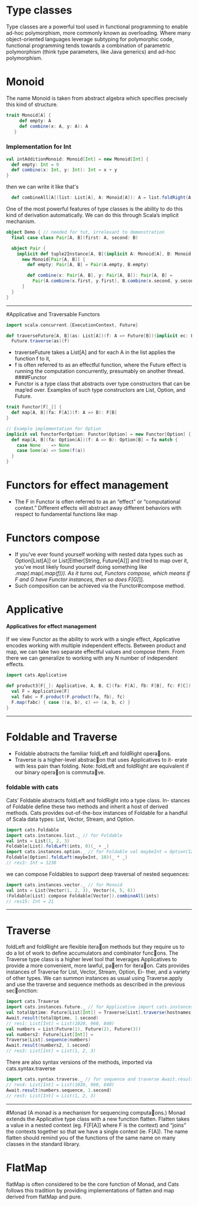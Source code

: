 # Type classes

Type classes are a powerful tool used in functional programming to enable ad-hoc polymorphism, more commonly known as overloading.
 Where many object-oriented languages leverage subtyping for polymorphic code, functional programming tends towards a combination of parametric polymorphism (think type parameters, like Java generics) and ad-hoc polymorphism.
# Monoid 
The name Monoid is taken from abstract algebra which specifies precisely this kind of structure.

```scala
trait Monoid[A] {
     def empty: A
     def combine(x: A, y: A): A
   } 
```
### Implementation for Int
````scala
val intAdditionMonoid: Monoid[Int] = new Monoid[Int] {
  def empty: Int = 0
  def combine(x: Int, y: Int): Int = x + y
}
````

then we can write it like that's
````scala
  def combineAll[A](list: List[A], A: Monoid[A]): A = list.foldRight(A.empty)(A.combine)
````
 One of the most powerful features of type classes is the ability to do this kind of derivation automatically. We can do this through Scala’s implicit mechanism.
````scala
object Demo { // needed for tut, irrelevant to demonstration
  final case class Pair[A, B](first: A, second: B)

  object Pair {
    implicit def tuple2Instance[A, B](implicit A: Monoid[A], B: Monoid[B]): Monoid[Pair[A, B]] =
      new Monoid[Pair[A, B]] {
        def empty: Pair[A, B] = Pair(A.empty, B.empty)

        def combine(x: Pair[A, B], y: Pair[A, B]): Pair[A, B] =
          Pair(A.combine(x.first, y.first), B.combine(x.second, y.second))
      }
  }
}
````

---

#Applicative and Traversable Functors
```scala
import scala.concurrent.{ExecutionContext, Future}

def traverseFuture[A, B](as: List[A])(f: A => Future[B])(implicit ec: ExecutionContext): Future[List[B]] =
  Future.traverse(as)(f)
```
- traverseFuture takes a List[A] and for each A in the list applies the function f to it,
- f is often referred to as an effectful function, where the Future effect is running the computation concurrently, presumably on another thread. 
####Functor
- Functor is a type class that abstracts over type constructors that can be map‘ed over. Examples of such type constructors are List, Option, and Future.
```scala
trait Functor[F[_]] {
  def map[A, B](fa: F[A])(f: A => B): F[B]
}

// Example implementation for Option
implicit val functorForOption: Functor[Option] = new Functor[Option] {
  def map[A, B](fa: Option[A])(f: A => B): Option[B] = fa match {
    case None    => None
    case Some(a) => Some(f(a))
  }
}
```
# Functors for effect management
- The F in Functor is often referred to as an “effect” or “computational context.” Different effects will abstract away different behaviors with respect to fundamental functions like map

# Functors compose

- If you’ve ever found yourself working with nested data types such as Option[List[A]] or List[Either[String, Future[A]]] and tried to map over it, you’ve most likely found yourself doing something like _.map(_.map(_.map(f))). As it turns out, Functors compose, which means if F and G have Functor instances, then so does F[G[_]].
- Such composition can be achieved via the Functor#compose method.

# Applicative 
#### Applicatives for effect management

If we view Functor as the ability to work with a single effect, Applicative encodes working with multiple independent effects. Between product and map, we can take two separate effectful values and compose them. From there we can generalize to working with any N number of independent effects.
```scala
import cats.Applicative

def product3[F[_]: Applicative, A, B, C](fa: F[A], fb: F[B], fc: F[C]): F[(A, B, C)] = {
  val F = Applicative[F]
  val fabc = F.product(F.product(fa, fb), fc)
  F.map(fabc) { case ((a, b), c) => (a, b, c) }
}
```
---
# Foldable and Traverse
- Foldable abstracts the familiar foldLeft and foldRight opera􏰀ons.
- Traverse is a higher-level abstrac􏰀on that uses Applicatives to it-
erate with less pain than folding.
Note: foldLeft and foldRight are equivalent if our binary opera􏰀on is commuta􏰀ve.

### foldable with cats 
Cats’ Foldable abstracts foldLeft and foldRight into a type class.
In- stances of Foldable define these two methods and inherit a host of derived methods.
Cats provides out-of-the-box instances of Foldable for a handful of Scala data types: List, Vector, Stream, and Option.
```scala
import cats.Foldable
import cats.instances.list._ // for Foldable
val ints = List(1, 2, 3)
Foldable[List].foldLeft(ints, 0)(_ + _)
import cats.instances.option._ // for Foldable val maybeInt = Option(123)
Foldable[Option].foldLeft(maybeInt, 10)(_ * _)
// res3: Int = 1230
```
we can compose Foldables to support deep traversal of nested sequences:

```scala
import cats.instances.vector._ // for Monoid
val ints = List(Vector(1, 2, 3), Vector(4, 5, 6))
(Foldable[List] compose Foldable[Vector]).combineAll(ints)
// res15: Int = 21
```
---
# Traverse
foldLeft and foldRight are flexible itera􏰀on methods but they require us to do a lot of work to define accumulators and combinator func􏰀ons. The Traverse type class is a higher level tool that leverages Applicatives to provide a more convenient, more lawful, pa􏰃ern for itera􏰀on.
Cats provides instances of Traverse for List, Vector, Stream, Option, Ei- ther, and a variety of other types. We can summon instances as usual using Traverse.apply and use the traverse and sequence methods as described in the previous sec􏰀onction:
```scala
import cats.Traverse
import cats.instances.future._ // for Applicative import cats.instances.list._ // for Traverse
val totalUptime: Future[List[Int]] = Traverse[List].traverse(hostnames)(getUptime)
Await.result(totalUptime, 1.second)
// res1: List[Int] = List(1020, 960, 840)
val numbers = List(Future(1), Future(2), Future(3))
val numbers2: Future[List[Int]] =
Traverse[List].sequence(numbers)
Await.result(numbers2, 1.second)
// res3: List[Int] = List(1, 2, 3)
```
There are also syntax versions of the methods, imported via cats.syntax.traverse
```scala
import cats.syntax.traverse._ // for sequence and traverse Await.result(hostnames.traverse(getUptime), 1.second)
// res4: List[Int] = List(1020, 960, 840)
Await.result(numbers.sequence, 1.second)
// res5: List[Int] = List(1, 2, 3)
```
---
#Monad (A monad is a mechanism for sequencing computa􏰄ons.)
Monad extends the Applicative type class with a new function flatten. Flatten takes a value in a nested context (eg. F[F[A]] where F is the context) and “joins” the contexts together so that we have a single context (ie. F[A]).
The name flatten should remind you of the functions of the same name on many classes in the standard library.
# FlatMap
flatMap is often considered to be the core function of Monad, and Cats follows this tradition by providing implementations of flatten and map derived from flatMap and pure.
